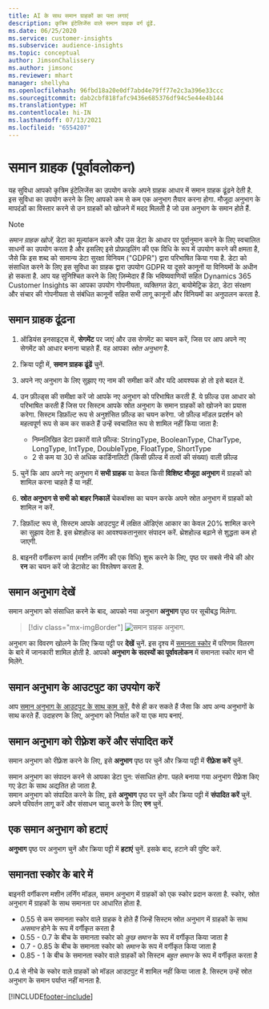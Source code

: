 ```yaml
---
title: AI के साथ समान ग्राहकों का पता लगाएं
description: कृत्रिम इंटेलिजेंस वाले समान ग्राहक वर्ग ढूंढें.
ms.date: 06/25/2020
ms.service: customer-insights
ms.subservice: audience-insights
ms.topic: conceptual
author: JimsonChalissery
ms.author: jimsonc
ms.reviewer: mhart
manager: shellyha
ms.openlocfilehash: 96fbd18a20e0df7abd4e79ff77e2c3a396e33ccc
ms.sourcegitcommit: dab2cbf818fafc9436e685376df94c5e44e4b144
ms.translationtype: HT
ms.contentlocale: hi-IN
ms.lasthandoff: 07/13/2021
ms.locfileid: "6554207"
---
```

# <a name="similar-customers-preview"></a>समान ग्राहक (पूर्वावलोकन)

यह सुविधा आपको कृत्रिम इंटेलिजेंस का उपयोग करके अपने ग्राहक आधार में समान ग्राहक ढूंढने देती है. इस सुविधा का उपयोग करने के लिए आपको कम से कम एक अनुभाग तैयार करना होगा. मौजूदा अनुभाग के मापदंडों का विस्तार करने से उन ग्राहकों को खोजने में मदद मिलती है जो उस अनुभाग के समान होते हैं.

> [!NOTE]
> *समान ग्राहक खोजें*, डेटा का मूल्यांकन करने और उस डेटा के आधार पर पूर्वानुमान करने के लिए स्वचालित साधनों का उपयोग करता है और इसलिए इसे प्रोफ़ाइलिंग की एक विधि के रूप में उपयोग करने की क्षमता है, जैसे कि इस शब्द को सामान्य डेटा सुरक्षा विनियम ("GDPR") द्वारा परिभाषित किया गया है. डेटा को संसाधित करने के लिए इस सुविधा का ग्राहक द्वारा उपयोग GDPR या दूसरे कानूनों या विनियमों के अधीन हो सकता है. आप यह सुनिश्चित करने के लिए ज़िम्मेदार हैं कि भविष्यवाणियों सहित Dynamics 365 Customer Insights का आपका उपयोग गोपनीयता, व्यक्तिगत डेटा, बायोमेट्रिक डेटा, डेटा संरक्षण और संचार की गोपनीयता से संबंधित कानूनों सहित सभी लागू कानूनों और विनियमों का अनुपालन करता है.

## <a name="finding-similar-customers"></a>समान ग्राहक ढूंढना

1. ऑडियंस इनसाइट्स में, **सेगमेंट** पर जाएं और उस सेगमेंट का चयन करें, जिस पर आप अपने नए सेगमेंट को आधार बनाना चाहते हैं. वह आपका *स्रोत अनुभाग* है.

1. क्रिया पट्टी में, **समान ग्राहक ढूंढें** चुनें.

1. अपने नए अनुभाग के लिए सुझाए गए नाम की समीक्षा करें और यदि आवश्यक हो तो इसे बदल दें.

1. उन फ़ील्ड्स की समीक्षा करें जो आपके नए अनुभाग को परिभाषित करती हैं. ये फ़ील्ड उस आधार को परिभाषित करती हैं जिस पर सिस्टम आपके स्रोत अनुभाग के समान ग्राहकों को खोजने का प्रयास करेगा. सिस्टम डिफ़ॉल्ट रूप से अनुशंसित फ़ील्ड का चयन करेगा.
  जो फ़ील्ड मॉडल प्रदर्शन को महत्वपूर्ण रूप से कम कर सकते हैं उन्हें स्वचालित रूप से शामिल नहीं किया जाता है:
  
   - निम्नलिखित डेटा प्रकारों वाले फ़ील्ड: StringType, BooleanType, CharType, LongType, IntType, DoubleType, FloatType, ShortType
   - 2 से कम या 30 से अधिक कार्डिनालिटी (किसी फ़ील्ड में तत्वों की संख्या) वाली फ़ील्ड

1. चुनें कि आप अपने नए अनुभाग में **सभी ग्राहक** या केवल किसी **विशिष्ट मौजूदा अनुभाग** में ग्राहकों को शामिल करना चाहते हैं या नहीं.

1. **स्रोत अनुभाग से सभी को बाहर निकालें** चेकबॉक्स का चयन करके अपने स्रोत अनुभाग में ग्राहकों को शामिल न करें.

1. डिफ़ॉल्ट रूप से, सिस्टम आपके आउटपुट में लक्षित ऑडिएंस आकार का केवल 20% शामिल करने का सुझाव देता है. इस थ्रेशहोल्ड का आवश्यकतानुसार संपादन करें. थ्रेशहोल्ड बढ़ाने से शुद्धता कम हो जाएगी.

1. बाइनरी वर्गीकरण कार्य (मशीन लर्निंग की एक विधि) शुरू करने के लिए, पृष्ठ पर सबसे नीचे की ओर **रन** का चयन करें जो डेटासेट का विश्लेषण करता है.

## <a name="view-the-similar-segment"></a>समान अनुभाग देखें

समान अनुभाग को संसाधित करने के बाद, आपको नया अनुभाग **अनुभाग** पृष्ठ पर सूचीबद्ध मिलेगा.

> [!div class="mx-imgBorder"]
> ![समान ग्राहक अनुभाग.](media/expanded-segment.png "समान ग्राहक अनुभाग")

अनुभाग का विवरण खोलने के लिए क्रिया पट्टी पर **देखें** चुनें. इस दृश्य में [समानता स्कोर](#about-similarity-scores) में परिणाम वितरण के बारे में जानकारी शामिल होती है. आपको **अनुभाग के सदस्यों का पूर्वावलोकन** में समानता स्कोर मान भी मिलेंगे.

## <a name="use-the-output-of-a-similar-segment"></a>समान अनुभाग के आउटपुट का उपयोग करें

आप [समान अनुभाग के आउटपुट के साथ काम करें](segments.md), वैसे ही कर सकते हैं जैसा कि आप अन्य अनुभागों के साथ करते हैं. उदाहरण के लिए, अनुभाग को निर्यात करें या एक माप बनाएं.

## <a name="refresh-and-edit-a-similar-segment"></a>समान अनुभाग को रीफ़्रेश करें और संपादित करें

समान अनुभाग को रीफ़्रेश करने के लिए, इसे **अनुभाग** पृष्ठ पर चुनें और क्रिया पट्टी में **रीफ़्रेश करें** चुनें.

समान अनुभाग का संपादन करने से आपका डेटा पुन: संसाधित होगा. पहले बनाया गया अनुभाग रीफ़्रेश किए गए डेटा के साथ अद्यतित हो जाता है.    
समान अनुभाग को संपादित करने के लिए, इसे **अनुभाग** पृष्ठ पर चुनें और क्रिया पट्टी में **संपादित करें** चुनें. अपने परिवर्तन लागू करें और संसाधन चालू करने के लिए **रन** चुनें.

## <a name="delete-a-similar-segment"></a>एक समान अनुभाग को हटाएं

**अनुभाग** पृष्ठ पर अनुभाग चुनें और क्रिया पट्टी में **हटाएं** चुनें. इसके बाद, हटाने की पुष्टि करें.

## <a name="about-similarity-scores"></a>समानता स्कोर के बारे में

बाइनरी वर्गीकरण मशीन लर्निंग मॉडल, समान अनुभाग में ग्राहकों को एक स्कोर प्रदान करता है. स्कोर, स्रोत अनुभाग में ग्राहकों के साथ समानता पर आधारित होता है.

- 0.55 से कम समानता स्कोर वाले ग्राहक वे होते हैं जिन्हें सिस्टम स्रोत अनुभाग में ग्राहकों के साथ *असमान* होने के रूप में वर्गीकृत करता है
- 0.55 - 0.7 के बीच के समानता स्कोर को *कुछ समान* के रूप में वर्गीकृत किया जाता है
- 0.7 - 0.85 के बीच के समानता स्कोर को *समान* के रूप में वर्गीकृत किया जाता है
- 0.85 - 1 के बीच के समानता स्कोर वाले ग्राहकों को सिस्टम *बहुत समान* के रूप में वर्गीकृत करता है

0.4 से नीचे के स्कोर वाले ग्राहकों को मॉडल आउटपुट में शामिल नहीं किया जाता है. सिस्टम उन्हें स्रोत अनुभाग के समान पर्याप्त नहीं मानता है.


[!INCLUDE[footer-include](../includes/footer-banner.md)]